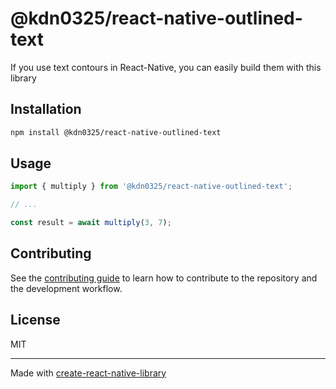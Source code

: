 # @kdn0325/react-native-outlined-text

If you use text contours in React-Native, you can easily build them with this library

## Installation

```sh
npm install @kdn0325/react-native-outlined-text
```

## Usage

```js
import { multiply } from '@kdn0325/react-native-outlined-text';

// ...

const result = await multiply(3, 7);
```

## Contributing

See the [contributing guide](CONTRIBUTING.md) to learn how to contribute to the repository and the development workflow.

## License

MIT

---

Made with [create-react-native-library](https://github.com/callstack/react-native-builder-bob)
